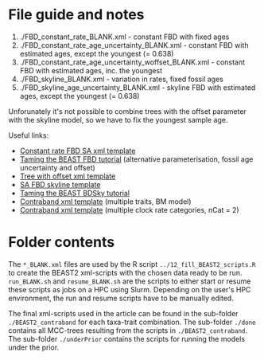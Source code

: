 # File guide and notes

1. ./FBD_constant_rate_BLANK.xml - constant FBD with fixed ages
2. ./FBD_constant_rate_age_uncertainty_BLANK.xml - constant FBD with estimated ages, except the youngest (= 0.638)
3. ./FBD_constant_rate_age_uncertainty_woffset_BLANK.xml  - constant FBD with estimated ages, inc. the youngest
4. ./FBD_skyline_BLANK.xml - variation in rates, fixed fossil ages
5. ./FBD_skyline_age_uncertainty_BLANK.xml - skyline FBD with estimated ages, except the youngest (= 0.638)

Unforunately it's not possible to combine trees with the offset parameter with the skyline model, so we have to fix the youngest sample age. 

Useful links:

* [Constant rate FBD SA xml template](https://github.com/CompEvol/sampled-ancestors/blob/master/examples/bears.xml)
* [Taming the BEAST FBD tutorial](https://taming-the-beast.org/tutorials/FBD-tutorial/FBD-tutorial.pdf) (alternative parameterisation, fossil age uncertainty and offset)
* [Tree with offset xml template](https://bitbucket.org/bjoelle/fbd_study_code/src/master/brachiopods/empirical_input/beast_analyses/brachiopods_FBD_interval_ages.xml)
* [SA FBD skyline template](https://github.com/gavryushkina/sampled-ancestor-bdsky/blob/master/templates/SAFBDSKY.xml)
* [Taming the BEAST BDSky tutorial](https://taming-the-beast.org/tutorials/Skyline-analyses-for-macroevolution/)
* [Contraband xml template](https://github.com/fkmendes/contraband/blob/master/examples/testing/BMPruneLikelihood.xml) (multiple traits, BM model)
* [Contraband xml template](https://github.com/fkmendes/contraband/blob/master/examples/testing/BMMVNShiftLikelihoodOneTrait_FBDTree_RateCatClock.xml) (multiple clock rate categories, nCat = 2)

# Folder contents

The `*_BLANK.xml` files are used by the R script `../12_fill_BEAST2_scripts.R` to create the BEAST2 xml-scripts with the chosen data ready to be run. `run_BLANK.sh` and `resume_BLANK.sh` are the scripts to either start or resume these scripts as jobs on a HPC using Slurm. Depending on the user's HPC environment, the run and resume scripts have to be manually edited. 

The final xml-scripts used in the article can be found in the sub-folder `./BEAST2_contraband` for each taxa-trait combination. The sub-folder `./done` contains all MCC-trees resulting from the scripts in `./BEAST2_contraband`. The sub-folder `./underPrior` contains the scripts for running the models under the prior. 
